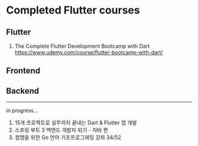 # Completed Flutter courses
## Flutter
1. The Complete Flutter Development Bootcamp with Dart<br>
https://www.udemy.com/course/flutter-bootcamp-with-dart/

## Frontend

## Backend

---

in progress...
1. 15개 프로젝트로 실무까지 끝내는 Dart & Flutter 앱 개발
2. 스프링 부트 3 백엔드 개발자 되기 - 자바 편
3. 컴맹을 위한 Go 언어 기초프로그래밍 강좌 34/52
